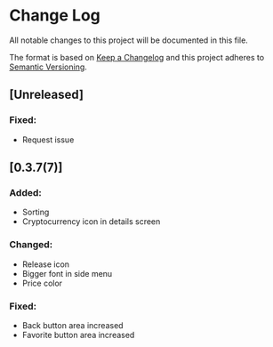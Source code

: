 # Change Log
All notable changes to this project will be documented in this file.

The format is based on [Keep a Changelog](http://keepachangelog.com/)
and this project adheres to [Semantic Versioning](http://semver.org/).

## [Unreleased]
### Fixed:
- Request issue

## [0.3.7(7)]
### Added:
- Sorting
- Cryptocurrency icon in details screen

### Changed:
- Release icon
- Bigger font in side menu
- Price color

### Fixed:
- Back button area increased
- Favorite button area increased